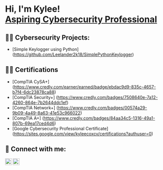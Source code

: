 <h1>Hi, I'm Kylee! <br/><a href="https://www.linkedin.com/in/kylee-cox-325753164/">Aspiring Cybersecurity Professional</a>

  <h2>👨‍💻 Cybersecurity Projects:</h2>

  - [Simple Keylogger using Python] (https://github.com/Leelander2k18/SimplePythonKeylogger)
    
<h2>👨‍💻 Certifications</h2>

  - [CompTIA CySA+] (https://www.credly.com/earner/earned/badge/ebdac9d9-835c-4657-b7f4-6dc23878ca88)
  - [CompTIA Security+] (https://www.credly.com/badges/7508640e-7a12-4260-864e-7b2644ddc1ef)
  - [CompTIA Network+] (https://www.credly.com/badges/00574a29-9b09-4a49-8a63-41e53c966022)
  - [CompTIA A+] (https://www.credly.com/badges/84aa34c5-1316-49a1-807b-69ea17ced4d6)
  - [Google Cybersecurity Professional Certificate] (https://sites.google.com/view/kyleecoxcv/certifications?authuser=0)



<h2> 🤳 Connect with me:</h2>

[<img align="left" alt="kyleecox | LinkedIn" width="22px" src="https://cdn.jsdelivr.net/npm/simple-icons@v3/icons/linkedin.svg" />][linkedin]
[<img align="left" alt="smileykylee20 | Instagram" width="22px" src="https://cdn.jsdelivr.net/npm/simple-icons@v3/icons/instagram.svg" />][instagram]


[instagram]: https://www.instagram.com/smileykylee20/
[linkedin]: https://www.linkedin.com/in/kylee-cox-325753164


<!--
**joshmadakor1/joshmadakor1** is a ✨ _special_ ✨ repository because its `README.md` (this file) appears on your GitHub profile.

Here are some ideas to get you started:

- 🔭 I’m currently working on ...
- 🌱 I’m currently learning ...
- 👯 I’m looking to collaborate on ...
- 🤔 I’m looking for help with ...
- 💬 Ask me about ...
- 📫 How to reach me: ...
- 😄 Pronouns: ...
- ⚡ Fun fact: ...
-->
